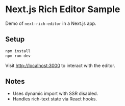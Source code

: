 # Next.js Rich Editor Sample

Demo of `next-rich-editor` in a Next.js app.

## Setup

```bash
npm install
npm run dev
```

Visit [http://localhost:3000](http://localhost:3000) to interact with the editor.

## Notes

- Uses dynamic import with SSR disabled.
- Handles rich-text state via React hooks.
